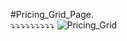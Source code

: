 #Pricing_Grid_Page.</br>
⤵⤵⤵⤵⤵⤵⤵⤵⤵
![Pricing_Grid](https://user-images.githubusercontent.com/60979495/187350252-a4b7a286-0dd2-4964-a551-1a56c740778b.png)
